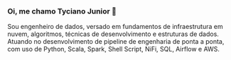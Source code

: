 ### Oi, me chamo Tyciano Junior 👋

Sou engenheiro de dados, versado em fundamentos de infraestrutura em nuvem, algoritmos,
técnicas de desenvolvimento e estruturas de dados. Atuando no desenvolvimento de pipeline de engenharia de
ponta a ponta, com uso de Python, Scala, Spark, Shell Script, NiFi, SQL, Airflow e AWS.
         
 
